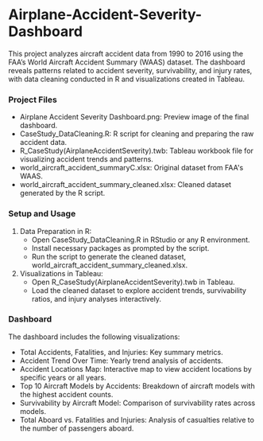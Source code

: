 # Airplane-Accident-Severity-Dashboard
This project analyzes aircraft accident data from 1990 to 2016 using the FAA’s World Aircraft Accident Summary (WAAS) dataset. The dashboard reveals patterns related to accident severity, survivability, and injury rates, with data cleaning conducted in R and visualizations created in Tableau.
### Project Files
- Airplane Accident Severity Dashboard.png: Preview image of the final dashboard.
- CaseStudy_DataCleaning.R: R script for cleaning and preparing the raw accident data.
- R_CaseStudy(AirplaneAccidentSeverity).twb: Tableau workbook file for visualizing accident trends and patterns.
- world_aircraft_accident_summaryC.xlsx: Original dataset from FAA's WAAS.
- world_aircraft_accident_summary_cleaned.xlsx: Cleaned dataset generated by the R script.
### Setup and Usage
1. Data Preparation in R:
   - Open CaseStudy_DataCleaning.R in RStudio or any R environment.
   - Install necessary packages as prompted by the script.
   - Run the script to generate the cleaned dataset, world_aircraft_accident_summary_cleaned.xlsx.
2. Visualizations in Tableau:
   - Open R_CaseStudy(AirplaneAccidentSeverity).twb in Tableau.
   - Load the cleaned dataset to explore accident trends, survivability ratios, and injury analyses interactively.

### Dashboard
The dashboard includes the following visualizations:
- Total Accidents, Fatalities, and Injuries: Key summary metrics.
- Accident Trend Over Time: Yearly trend analysis of accidents.
- Accident Locations Map: Interactive map to view accident locations by specific years or all years.
- Top 10 Aircraft Models by Accidents: Breakdown of aircraft models with the highest accident counts.
- Survivability by Aircraft Model: Comparison of survivability rates across models.
- Total Aboard vs. Fatalities and Injuries: Analysis of casualties relative to the number of passengers aboard.

